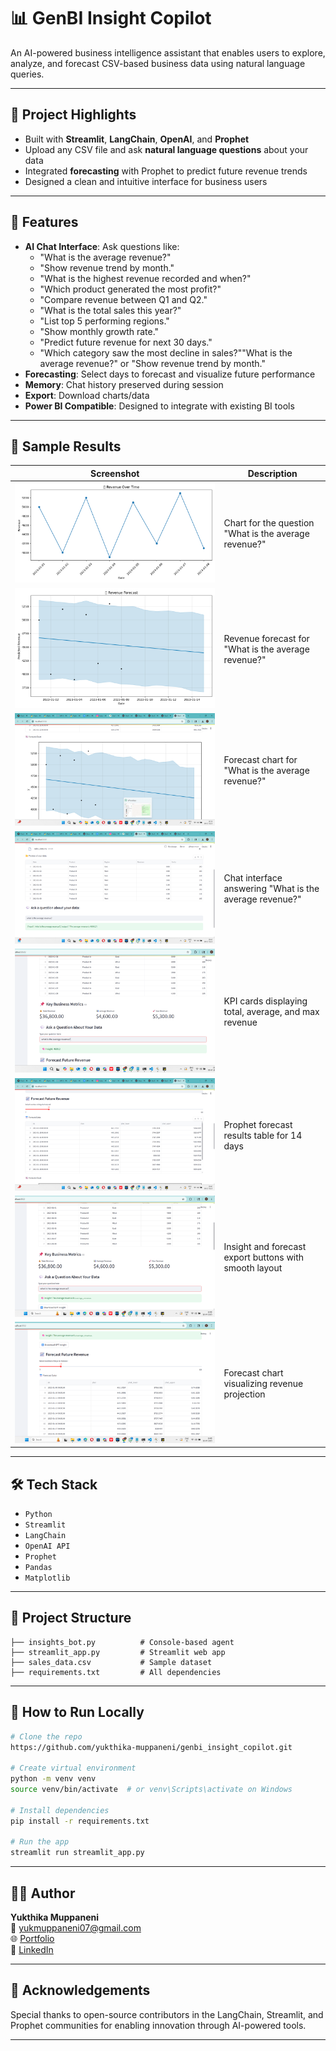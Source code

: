 # 📊 GenBI Insight Copilot

An AI-powered business intelligence assistant that enables users to explore, analyze, and forecast CSV-based business data using natural language queries.

---

## 🚀 Project Highlights
- Built with **Streamlit**, **LangChain**, **OpenAI**, and **Prophet**
- Upload any CSV file and ask **natural language questions** about your data
- Integrated **forecasting** with Prophet to predict future revenue trends
- Designed a clean and intuitive interface for business users

---

## 🔧 Features
- **AI Chat Interface**: Ask questions like:
  - "What is the average revenue?"
  - "Show revenue trend by month."
  - "What is the highest revenue recorded and when?"
  - "Which product generated the most profit?"
  - "Compare revenue between Q1 and Q2."
  - "What is the total sales this year?"
  - "List top 5 performing regions."
  - "Show monthly growth rate."
  - "Predict future revenue for next 30 days."
  - "Which category saw the most decline in sales?""What is the average revenue?" or "Show revenue trend by month."
- **Forecasting**: Select days to forecast and visualize future performance
- **Memory**: Chat history preserved during session
- **Export**: Download charts/data 
- **Power BI Compatible**: Designed to integrate with existing BI tools

---

## 📂 Sample Results

| Screenshot | Description |
|-----------|-------------|
| ![Revenue Over Time](https://github.com/yukthika-muppaneni/genbi_insight_copilot/blob/main/Revenue%20Over%20Time.png.png) | Chart for the question "What is the average revenue?" |
| ![Revenue Forcast](https://github.com/yukthika-muppaneni/genbi_insight_copilot/blob/main/Revenue%20Forecast.png.png) | Revenue forecast for "What is the average revenue?" |
| ![Forecast Chart](https://github.com/yukthika-muppaneni/genbi_insight_copilot/blob/main/Forecast%20Chart.png.png) | Forecast chart for "What is the average revenue?" |
| ![Insight 1](https://github.com/yukthika-muppaneni/genbi_insight_copilot/blob/main/Chart%20Insight%201.png.png) | Chat interface answering "What is the average revenue?" |
| ![Insight 2](https://github.com/yukthika-muppaneni/genbi_insight_copilot/blob/main/Chart%20Insight%202.png.png) | KPI cards displaying total, average, and max revenue |
| ![Insight 3](https://github.com/yukthika-muppaneni/genbi_insight_copilot/blob/main/Chart%20Insight%203.png.png) | Prophet forecast results table for 14 days |
| ![Insight 4](https://github.com/yukthika-muppaneni/genbi_insight_copilot/blob/main/Chart%20Insight%204.png.png) | Insight and forecast export buttons with smooth layout |
| ![Insight 5](https://github.com/yukthika-muppaneni/genbi_insight_copilot/blob/main/Chart%20Insight%205.png.png) | Forecast chart visualizing revenue projection |

---

## 🛠️ Tech Stack
- `Python`
- `Streamlit`
- `LangChain`
- `OpenAI API`
- `Prophet`
- `Pandas`
- `Matplotlib`

---

## 📂 Project Structure
```
├── insights_bot.py          # Console-based agent
├── streamlit_app.py         # Streamlit web app
├── sales_data.csv           # Sample dataset
├── requirements.txt         # All dependencies
```

---

## 🧪 How to Run Locally
```bash
# Clone the repo
https://github.com/yukthika-muppaneni/genbi_insight_copilot.git

# Create virtual environment
python -m venv venv
source venv/bin/activate  # or venv\Scripts\activate on Windows

# Install dependencies
pip install -r requirements.txt

# Run the app
streamlit run streamlit_app.py
```

---

## 🙋‍♀️ Author
**Yukthika Muppaneni**  
📧 yukmuppaneni07@gmail.com  
🌐 [Portfolio](https://yukmuppaneni07.wixsite.com/my-site-4)  
🔗 [LinkedIn](https://www.linkedin.com/in/yukthika-muppaneni-397b21213)

---

## 🌟 Acknowledgements
Special thanks to open-source contributors in the LangChain, Streamlit, and Prophet communities for enabling innovation through AI-powered tools.

---

